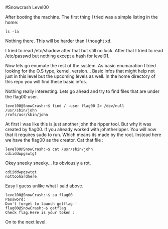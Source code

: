 #Snowcrash Level00

After booting the machine. The first thing I tried was a simple listing in the home:

```
ls -la
```

Nothing there. This will be harder than I thought xd.

I tried to read /etc/shadow after that but still no luck.
After that I tried to read /etc/passwd but nothing except a hash for level01.

Now lets go enumate the rest of the system.
As basic enumaration I tried looking for the O.S type, kernel, version...
Basic infos that might help not just in this level but the upcoming levels as well.
In the home directory of this repo you will find these basic infos.

Nothing really interesting.
Lets go ahead and try to find files that are under the flag00 user.

```
level00@SnowCrash:~$ find / -user flag00 2> /dev/null
/usr/sbin/john
/rofs/usr/sbin/john
```

At first I was like this is just another john the ripper tool.
But why it was created by flag00. If you already worked with johntheripper.
You will now that it requires sudo to run. Which means its made by the root.
Instead here we have the flag00 as the creator.
Cat that file :

```
level00@SnowCrash:~$ cat /usr/sbin/john
cdiiddwpgswtgt
```

Okey sneeky sneeky... Its obviously a rot.

```
cdiiddwpgswtgt
nottoohardhere
```

Easy I guess unlike what I said above.
```
level00@SnowCrash:~$ su flag00
Password:
Don't forget to launch getflag !
flag00@SnowCrash:~$ getflag
Check flag.Here is your token :
```

On to the next level.